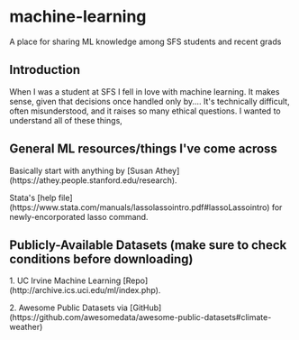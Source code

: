 # machine-learning
A place for sharing ML knowledge among SFS students and recent grads

## Introduction
When I was a student at SFS I fell in love with machine learning. It makes sense, given that decisions once handled only by....  It's technically difficult, often misunderstood, and it raises so many ethical questions. I wanted to understand all of these things,

## General ML resources/things I've come across
<p>Basically start with anything by [Susan Athey](https://athey.people.stanford.edu/research).
<p>Stata's [help file](https://www.stata.com/manuals/lassolassointro.pdf#lassoLassointro) for newly-encorporated lasso command.

## Publicly-Available Datasets (make sure to check conditions before downloading)
<p>1. UC Irvine Machine Learning [Repo](http://archive.ics.uci.edu/ml/index.php).
<p>2. Awesome Public Datasets via [GitHub](https://github.com/awesomedata/awesome-public-datasets#climate-weather)
